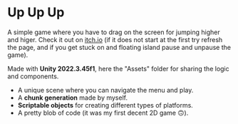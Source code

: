 # Up Up Up

A simple game where you have to drag on the screen for jumping higher and higer. Check it out on [itch.io](https://aprecoma.itch.io/up-up-up) (if it does not start at the first try refresh the page, and if you get stuck on and floating island pause and unpause the game).

Made with **Unity 2022.3.45f1**, here the "Assets" folder for sharing the logic and components.
- A unique scene where you can navigate the menu and play.
- A **chunk generation** made by myself.
- **Scriptable objects** for creating different types of platforms.
- A pretty blob of code (it was my first decent 2D game 🙃).
